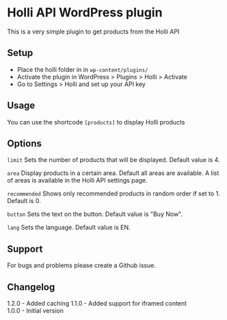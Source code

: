 # Holli API WordPress plugin 

This is a very simple plugin to get products from the Holli API

## Setup 

 * Place the holli folder in in `wp-content/plugins/`
 * Activate the plugin in WordPress > Plugins > Holli > Activate
 * Go to Settings > Holli and set up your API key

## Usage

You can use the shortcode `[products]` to display Holli products

## Options

`limit` Sets the number of products that will be displayed. Default value is 4.

`area` Display products in a certain area. Default all areas are available. A list of areas is available in the Holli API settings page.

`recommended` Shows only recommended products in random order if set to 1. Default is 0.

`button` Sets the text on the button. Default value is "Buy Now".

`lang` Sets the language. Default value is EN.

## Support

For bugs and problems please create a Github issue.

## Changelog

1.2.0 - Added caching
1.1.0 - Added support for iframed content  
1.0.0 - Initial version







